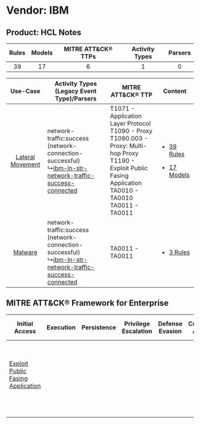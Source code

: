 Vendor: IBM
===========
Product: HCL Notes
------------------
| Rules | Models | MITRE ATT&CK® TTPs | Activity Types | Parsers |
|:-----:|:------:|:------------------:|:--------------:|:-------:|
|  39   |   17   |         6          |       1        |    0    |

|    Use-Case    | Activity Types (Legacy Event Type)/Parsers    | MITRE ATT&CK® TTP    | Content    |
|:----:| ---- | ---- | ---- |
| [Lateral Movement](../../../UseCases/uc_lateral_movement.md) |  network-traffic:success (network-connection-successful)<br> ↳[ibm-ln-str-network-traffic-success-connected](Ps/pC_ibmlnstrnetworktrafficsuccessconnected.md)<br> | T1071 - Application Layer Protocol<br>T1090 - Proxy<br>T1090.003 - Proxy: Multi-hop Proxy<br>T1190 - Exploit Public Fasing Application<br>TA0010 - TA0010<br>TA0011 - TA0011<br> | [<ul><li>39 Rules</li></ul><ul><li>17 Models</li></ul>](RM/r_m_ibm_hcl_notes_Lateral_Movement.md) |
|          [Malware](../../../UseCases/uc_malware.md)          |  network-traffic:success (network-connection-successful)<br> ↳[ibm-ln-str-network-traffic-success-connected](Ps/pC_ibmlnstrnetworktrafficsuccessconnected.md)<br> | TA0011 - TA0011<br>    | [<ul><li>3 Rules</li></ul>](RM/r_m_ibm_hcl_notes_Malware.md)    |

MITRE ATT&CK® Framework for Enterprise
--------------------------------------
| Initial Access                                                                         | Execution | Persistence | Privilege Escalation | Defense Evasion | Credential Access | Discovery | Lateral Movement | Collection | Command and Control                                                                                                                                                                                                      | Exfiltration | Impact |
| -------------------------------------------------------------------------------------- | --------- | ----------- | -------------------- | --------------- | ----------------- | --------- | ---------------- | ---------- | ------------------------------------------------------------------------------------------------------------------------------------------------------------------------------------------------------------------------ | ------------ | ------ |
| [Exploit Public Fasing Application](https://attack.mitre.org/techniques/T1190)<br><br> |           |             |                      |                 |                   |           |                  |            | [Proxy: Multi-hop Proxy](https://attack.mitre.org/techniques/T1090/003)<br><br>[Application Layer Protocol](https://attack.mitre.org/techniques/T1071)<br><br>[Proxy](https://attack.mitre.org/techniques/T1090)<br><br> |              |        |